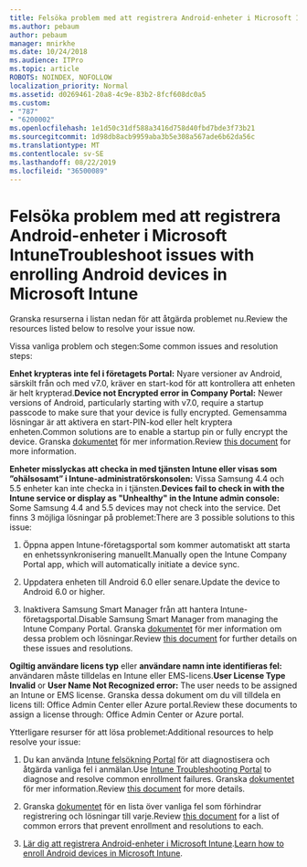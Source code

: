 ```yaml
---
title: Felsöka problem med att registrera Android-enheter i Microsoft Intune
ms.author: pebaum
author: pebaum
manager: mnirkhe
ms.date: 10/24/2018
ms.audience: ITPro
ms.topic: article
ROBOTS: NOINDEX, NOFOLLOW
localization_priority: Normal
ms.assetid: d0269461-20a8-4c9e-83b2-8fcf608dc0a5
ms.custom:
- "787"
- "6200002"
ms.openlocfilehash: 1e1d50c31df588a3416d758d40fbd7bde3f73b21
ms.sourcegitcommit: 1d98db8acb9959aba3b5e308a567ade6b62da56c
ms.translationtype: MT
ms.contentlocale: sv-SE
ms.lasthandoff: 08/22/2019
ms.locfileid: "36500089"
---
```

# <a name="troubleshoot-issues-with-enrolling-android-devices-in-microsoft-intune"></a><span data-ttu-id="7e6ea-102">Felsöka problem med att registrera Android-enheter i Microsoft Intune</span><span class="sxs-lookup"><span data-stu-id="7e6ea-102">Troubleshoot issues with enrolling Android devices in Microsoft Intune</span></span>

<span data-ttu-id="7e6ea-103">Granska resurserna i listan nedan för att åtgärda problemet nu.</span><span class="sxs-lookup"><span data-stu-id="7e6ea-103">Review the resources listed below to resolve your issue now.</span></span>
  
<span data-ttu-id="7e6ea-104">Vissa vanliga problem och stegen:</span><span class="sxs-lookup"><span data-stu-id="7e6ea-104">Some common issues and resolution steps:</span></span>
  
 <span data-ttu-id="7e6ea-105">**Enhet krypteras inte fel i företagets Portal:** Nyare versioner av Android, särskilt från och med v7.0, kräver en start-kod för att kontrollera att enheten är helt krypterad.</span><span class="sxs-lookup"><span data-stu-id="7e6ea-105">**Device not Encrypted error in Company Portal:** Newer versions of Android, particularly starting with v7.0, require a startup passcode to make sure that your device is fully encrypted.</span></span> <span data-ttu-id="7e6ea-106">Gemensamma lösningar är att aktivera en start-PIN-kod eller helt kryptera enheten.</span><span class="sxs-lookup"><span data-stu-id="7e6ea-106">Common solutions are to enable a startup pin or fully encrypt the device.</span></span> <span data-ttu-id="7e6ea-107">Granska [dokumentet](https://docs.microsoft.com/intune-user-help/your-device-appears-encrypted-but-cp-says-otherwise-android) för mer information.</span><span class="sxs-lookup"><span data-stu-id="7e6ea-107">Review [this document](https://docs.microsoft.com/intune-user-help/your-device-appears-encrypted-but-cp-says-otherwise-android) for more information.</span></span>
  
 <span data-ttu-id="7e6ea-108">**Enheter misslyckas att checka in med tjänsten Intune eller visas som ”ohälsosamt” i Intune-administratörskonsolen:** Vissa Samsung 4.4 och 5.5 enheter kan inte checka in i tjänsten.</span><span class="sxs-lookup"><span data-stu-id="7e6ea-108">**Devices fail to check in with the Intune service or display as "Unhealthy" in the Intune admin console:** Some Samsung 4.4 and 5.5 devices may not check into the service.</span></span> <span data-ttu-id="7e6ea-109">Det finns 3 möjliga lösningar på problemet:</span><span class="sxs-lookup"><span data-stu-id="7e6ea-109">There are 3 possible solutions to this issue:</span></span>
  
1. <span data-ttu-id="7e6ea-110">Öppna appen Intune-företagsportal som kommer automatiskt att starta en enhetssynkronisering manuellt.</span><span class="sxs-lookup"><span data-stu-id="7e6ea-110">Manually open the Intune Company Portal app, which will automatically initiate a device sync.</span></span>

2. <span data-ttu-id="7e6ea-111">Uppdatera enheten till Android 6.0 eller senare.</span><span class="sxs-lookup"><span data-stu-id="7e6ea-111">Update the device to Android 6.0 or higher.</span></span>

3. <span data-ttu-id="7e6ea-112">Inaktivera Samsung Smart Manager från att hantera Intune-företagsportal.</span><span class="sxs-lookup"><span data-stu-id="7e6ea-112">Disable Samsung Smart Manager from managing the Intune Company Portal.</span></span> <span data-ttu-id="7e6ea-113">Granska [dokumentet](https://docs.microsoft.com/intune-classic/troubleshoot/troubleshoot-device-enrollment-in-intune#devices-fail-to-check-in-with-the-intune-service-and-display-as-unhealthy-in-the-intune-admin-console) för mer information om dessa problem och lösningar.</span><span class="sxs-lookup"><span data-stu-id="7e6ea-113">Review [this document](https://docs.microsoft.com/intune-classic/troubleshoot/troubleshoot-device-enrollment-in-intune#devices-fail-to-check-in-with-the-intune-service-and-display-as-unhealthy-in-the-intune-admin-console) for further details on these issues and resolutions.</span></span>

 <span data-ttu-id="7e6ea-114">**Ogiltig användare licens typ** eller **användare namn inte identifieras fel:** användaren måste tilldelas en Intune eller EMS-licens.</span><span class="sxs-lookup"><span data-stu-id="7e6ea-114">**User License Type Invalid** or **User Name Not Recognized error:** The user needs to be assigned an Intune or EMS license.</span></span> <span data-ttu-id="7e6ea-115">Granska dessa dokument om du vill tilldela en licens till: Office Admin Center eller Azure portal.</span><span class="sxs-lookup"><span data-stu-id="7e6ea-115">Review these documents to assign a license through: Office Admin Center or Azure portal.</span></span>
  
<span data-ttu-id="7e6ea-116">Ytterligare resurser för att lösa problemet:</span><span class="sxs-lookup"><span data-stu-id="7e6ea-116">Additional resources to help resolve your issue:</span></span>
  
1. <span data-ttu-id="7e6ea-117">Du kan använda [Intune felsökning Portal](https://devicemanagement.microsoft.com/#blade/Microsoft_Intune_DeviceSettings/TroubleshootBlade) för att diagnostisera och åtgärda vanliga fel i anmälan.</span><span class="sxs-lookup"><span data-stu-id="7e6ea-117">Use [Intune Troubleshooting Portal](https://devicemanagement.microsoft.com/#blade/Microsoft_Intune_DeviceSettings/TroubleshootBlade) to diagnose and resolve common enrollment failures.</span></span> <span data-ttu-id="7e6ea-118">Granska [dokumentet](https://docs.microsoft.com/intune/help-desk-operators) för mer information.</span><span class="sxs-lookup"><span data-stu-id="7e6ea-118">Review [this document](https://docs.microsoft.com/intune/help-desk-operators) for more details.</span></span>

2. <span data-ttu-id="7e6ea-119">Granska [dokumentet](https://docs.microsoft.com/intune-classic/Troubleshoot/troubleshoot-device-enrollment-in-intune) för en lista över vanliga fel som förhindrar registrering och lösningar till varje.</span><span class="sxs-lookup"><span data-stu-id="7e6ea-119">Review [this document](https://docs.microsoft.com/intune-classic/Troubleshoot/troubleshoot-device-enrollment-in-intune) for a list of common errors that prevent enrollment and resolutions to each.</span></span>

3. <span data-ttu-id="7e6ea-120">[Lär dig att registrera Android-enheter i Microsoft Intune](https://docs.microsoft.com/intune/android-enroll).</span><span class="sxs-lookup"><span data-stu-id="7e6ea-120">[Learn how to enroll Android devices in Microsoft Intune](https://docs.microsoft.com/intune/android-enroll).</span></span>
